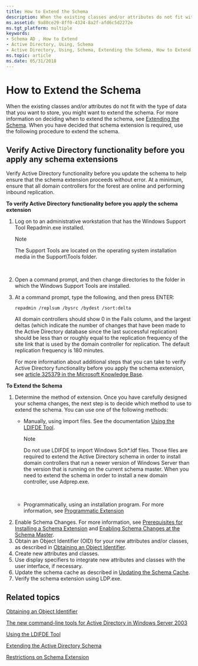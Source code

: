 ```yaml
---
title: How to Extend the Schema
description: When the existing classes and/or attributes do not fit with the type of data that you want to store, you might want to extend the schema.
ms.assetid: 9a80ce29-8ff0-4324-8a2f-afd6c5d2272e
ms.tgt_platform: multiple
keywords:
- Schema AD , How to Extend
- Active Directory, Using, Schema
- Active Directory, Using, Schema, Extending the Schema, How to Extend
ms.topic: article
ms.date: 05/31/2018
---
```


# How to Extend the Schema

When the existing classes and/or attributes do not fit with the type of data that you want to store, you might want to extend the schema. For more information on deciding when to extend the schema, see [Extending the Schema](extending-the-schema.md). When you have decided that schema extension is required, use the following procedure to extend the schema.

## Verify Active Directory functionality before you apply any schema extensions

Verify Active Directory functionality before you update the schema to help ensure that the schema extension proceeds without error. At a minimum, ensure that all domain controllers for the forest are online and performing inbound replication.

**To verify Active Directory functionality before you apply the schema extension**

1.  Log on to an administrative workstation that has the Windows Support Tool Repadmin.exe installed.
    > [!Note]  
    > The Support Tools are located on the operating system installation media in the Support\\Tools folder.

     

2.  Open a command prompt, and then change directories to the folder in which the Windows Support Tools are installed.
3.  At a command prompt, type the following, and then press ENTER:

    ``` syntax
    repadmin /replsum /bysrc /bydest /sort:delta
    ```

    All domain controllers should show 0 in the Fails column, and the largest deltas (which indicate the number of changes that have been made to the Active Directory database since the last successful replication) should be less than or roughly equal to the replication frequency of the site link that is used by the domain controller for replication. The default replication frequency is 180 minutes.

    For more information about additional steps that you can take to verify Active Directory functionality before you apply the schema extension, see [article 325379 in the Microsoft Knowledge Base](https://support.microsoft.com/kb/325379/en-us).

**To Extend the Schema**

1.  Determine the method of extension. Once you have carefully designed your schema changes, the next step is to decide which method to use to extend the schema. You can use one of the following methods:
    -   Manually, using import files. See the documentation [Using the LDIFDE Tool](https://msdn.microsoft.com/library/ms870068.aspx).
        > [!Note]  
        > Do not use LDIFDE to import Windows Sch\*.ldf files. Those files are required to extend the Active Directory schema in order to install domain controllers that run a newer version of Windows Server than the version that is running on the current schema master. When you need to extend the schema in order to install a new domain controller, use Adprep.exe.

         

    -   Programmatically, using an installation program. For more information, see [Programmatic Extension](programmatic-extension.md)
2.  Enable Schema Changes. For more information, see [Prerequisites for Installing a Schema Extension](prerequisites-for-installing-a-schema-extension.md) and [Enabling Schema Changes at the Schema Master](enabling-schema-changes-at-the-schema-master.md).
3.  Obtain an Object Identifier (OID) for your new attributes and/or classes, as described in [Obtaining an Object Identifier](obtaining-an-object-identifier.md).
4.  Create new attributes and classes.
5.  Use display specifiers to integrate new attributes and classes with the user interface, if necessary.
6.  Update the schema cache as described in [Updating the Schema Cache](updating-the-schema-cache.md).
7.  Verify the schema extension using LDP.exe.

## Related topics

<dl> <dt>

[Obtaining an Object Identifier](obtaining-an-object-identifier.md)
</dt> <dt>

[The new command-line tools for Active Directory in Windows Server 2003](https://support.microsoft.com/kb/298882)
</dt> <dt>

[Using the LDIFDE Tool](https://msdn.microsoft.com/library/ms870068.aspx)
</dt> <dt>

[Extending the Active Directory Schema](https://msdn.microsoft.com/library/ms806972.aspx)
</dt> <dt>

[Restrictions on Schema Extension](restrictions-on-schema-extension.md)
</dt> </dl>

 

 





